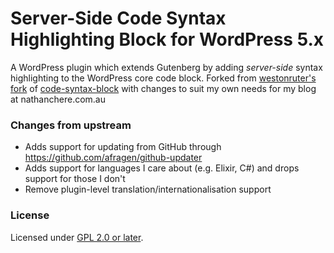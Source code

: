 # Server-Side Code Syntax Highlighting Block for WordPress 5.x

A WordPress plugin which extends Gutenberg by adding *server-side* syntax highlighting to the WordPress core code block. Forked from [westonruter's fork](https://github.com/westonruter/code-syntax-block) of [code-syntax-block](https://github.com/mkaz/code-syntax-block) with changes to suit my own needs for my blog at nathanchere.com.au

### Changes from upstream

* Adds support for updating from GitHub through https://github.com/afragen/github-updater
* Adds support for languages I care about (e.g. Elixir, C#) and drops support for those I don't
* Remove plugin-level translation/internationalisation support


### License

Licensed under [GPL 2.0 or later](https://opensource.org/licenses/GPL-2.0).
